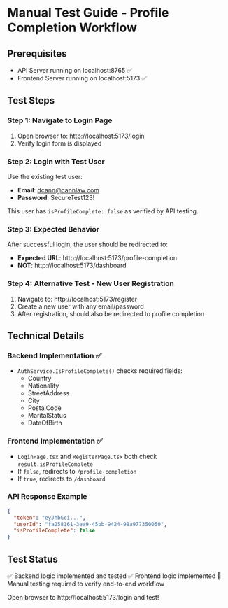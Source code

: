 # Manual Test Guide - Profile Completion Workflow

## Prerequisites
- API Server running on localhost:8765 ✅
- Frontend Server running on localhost:5173 ✅

## Test Steps

### Step 1: Navigate to Login Page
1. Open browser to: http://localhost:5173/login
2. Verify login form is displayed

### Step 2: Login with Test User
Use the existing test user:
- **Email**: dcann@cannlaw.com
- **Password**: SecureTest123!

This user has `isProfileComplete: false` as verified by API testing.

### Step 3: Expected Behavior
After successful login, the user should be redirected to:
- **Expected URL**: http://localhost:5173/profile-completion
- **NOT**: http://localhost:5173/dashboard

### Step 4: Alternative Test - New User Registration
1. Navigate to: http://localhost:5173/register
2. Create a new user with any email/password
3. After registration, should also be redirected to profile completion

## Technical Details

### Backend Implementation ✅
- `AuthService.IsProfileComplete()` checks required fields:
  - Country
  - Nationality
  - StreetAddress
  - City
  - PostalCode
  - MaritalStatus
  - DateOfBirth

### Frontend Implementation ✅
- `LoginPage.tsx` and `RegisterPage.tsx` both check `result.isProfileComplete`
- If `false`, redirects to `/profile-completion`
- If `true`, redirects to `/dashboard`

### API Response Example
```json
{
  "token": "eyJhbGci...",
  "userId": "fa258161-3ea9-45bb-9424-98a977350050",
  "isProfileComplete": false
}
```

## Test Status
✅ Backend logic implemented and tested
✅ Frontend logic implemented
🔄 Manual testing required to verify end-to-end workflow

Open browser to http://localhost:5173/login and test!
